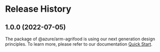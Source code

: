 # Release History
    
## 1.0.0 (2022-07-05)

The package of @azure/arm-agrifood is using our next generation design principles. To learn more, please refer to our documentation [Quick Start](https://aka.ms/js-track2-quickstart).
